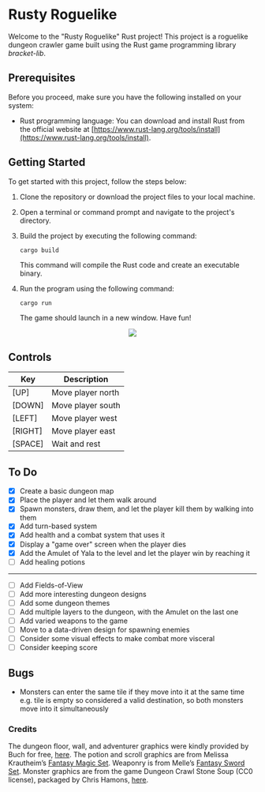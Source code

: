 # Rusty Roguelike

Welcome to the "Rusty Roguelike" Rust project! This project is a roguelike dungeon crawler game built using the Rust game programming library *bracket-lib*.

## Prerequisites

Before you proceed, make sure you have the following installed on your system:

- Rust programming language: You can download and install Rust from the official website at [https://www.rust-lang.org/tools/install](https://www.rust-lang.org/tools/install).

## Getting Started

To get started with this project, follow the steps below:

1. Clone the repository or download the project files to your local machine.

2. Open a terminal or command prompt and navigate to the project's directory.

3. Build the project by executing the following command:

   ```shell
   cargo build
   ```

   This command will compile the Rust code and create an executable binary.

4. Run the program using the following command:

   ```shell
   cargo run
   ```

   The game should launch in a new window. Have fun!

<p align="center">
  <img src="resources/showcase-commit8.gif" />
</p>

## Controls

|   Key   |    Description    |
| ------- | ----------------- |
|  [UP]   | Move player north |
| [DOWN]  | Move player south |
| [LEFT]  | Move player west  |
| [RIGHT] | Move player east  |
| [SPACE] | Wait and rest     |

## To Do
- [X] Create a basic dungeon map
- [X] Place the player and let them walk around
- [X] Spawn monsters, draw them, and let the player kill them by walking into them
- [X] Add turn-based system 
- [X] Add health and a combat system that uses it
- [X] Display a "game over" screen when the player dies
- [X] Add the Amulet of Yala to the level and let the player win by reaching it
- [ ] Add healing potions
---
- [ ] Add Fields-of-View
- [ ] Add more interesting dungeon designs
- [ ] Add some dungeon themes
- [ ] Add multiple layers to the dungeon, with the Amulet on the last one
- [ ] Add varied weapons to the game
- [ ] Move to a data-driven design for spawning enemies
- [ ] Consider some visual effects to make combat more visceral
- [ ] Consider keeping score

## Bugs
- Monsters can enter the same tile if they move into it at the same time e.g. tile is empty so considered a valid destination, so both monsters move into it simultaneously

### Credits
The dungeon floor, wall, and adventurer graphics were kindly provided by Buch for free, [here](https://opengameart.org/content/unfinished-dungeon-tileset). The potion and scroll graphics are from Melissa Krautheim’s [Fantasy Magic Set](https://opengameart.org/content/fantasy-magic-set). Weaponry is from Melle’s [Fantasy Sword Set](https://opengameart.org/content/fantasy-sword-set). Monster graphics are from the game Dungeon Crawl Stone Soup (CC0 license), packaged by Chris Hamons, [here](https://github.com/crawl/tiles).